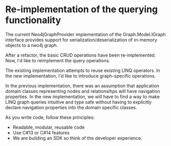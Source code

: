 # Re-implementation of the querying functionality

The current Neo4jGraphProvider implementation of the Graph.Model.IGraph interface provides support for serialization/deserialization of in-memory objects to a neo4j graph.

After a refactor, the basic CRUD operations have been re-implemented. Now, I'd like to reimplement the query operations.

The existing implementation attempts to reuse existing LINQ operators. In the new implementation, I'd like to introduce graph-specific operations.

In the previous implementation, there was an assumption that application domain classes representing nodes and relationsihps will have navigation properties. In the new implementation, we will have to find a way to make LINQ graph queries intuitive and type safe without having to explicitly declare navigation properties into the domain specific classes.

As you write code, follow these principles:

- Readable, modular, reusable code
- Use C#13 or C#14 features
- We are building an SDK so think of the developer experience.
